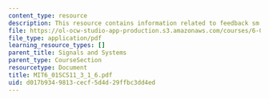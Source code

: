 ```yaml
---
content_type: resource
description: This resource contains information related to feedback sm.
file: https://ol-ocw-studio-app-production.s3.amazonaws.com/courses/6-01sc-introduction-to-electrical-engineering-and-computer-science-i-spring-2011/d017b9349813cecf5d4d29ffbc3dd4ed_MIT6_01SCS11_3_1_6.pdf
file_type: application/pdf
learning_resource_types: []
parent_title: Signals and Systems
parent_type: CourseSection
resourcetype: Document
title: MIT6_01SCS11_3_1_6.pdf
uid: d017b934-9813-cecf-5d4d-29ffbc3dd4ed
---
```

